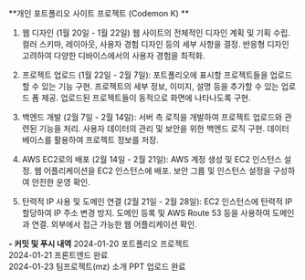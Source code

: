 **개인 포트폴리오 사이트 프로젝트 (Codemon K)
**

1. 웹 디자인 (1월 20일 - 1월 22일)
웹 사이트의 전체적인 디자인 계획 및 기획 수립.
컬러 스키마, 레이아웃, 사용자 경험 디자인 등의 세부 사항을 결정.
반응형 디자인 고려하여 다양한 디바이스에서의 사용자 경험을 최적화.

2. 프로젝트 업로드 (1월 22일 - 2월 7일):
포트폴리오에 표시할 프로젝트들을 업로드할 수 있는 기능 구현.
프로젝트의 세부 정보, 이미지, 설명 등을 추가할 수 있는 업로드 폼 제공.
업로드된 프로젝트들이 동적으로 화면에 나타나도록 구현.

3. 백엔드 개발 (2월 7일 - 2월 14일):
서버 측 로직을 개발하여 프로젝트 업로드와 관련된 기능을 처리.
사용자 데이터의 관리 및 보안을 위한 백엔드 로직 구현.
데이터베이스를 활용하여 프로젝트 정보를 저장.

4. AWS EC2로의 배포 (2월 14일 - 2월 21일):
AWS 계정 생성 및 EC2 인스턴스 설정.
웹 어플리케이션을 EC2 인스턴스에 배포.
보안 그룹 및 인스턴스 설정을 구성하여 안전한 운영 확인.

5. 탄력적 IP 사용 및 도메인 연결 (2월 21일 - 2월 28일):
EC2 인스턴스에 탄력적 IP 할당하여 IP 주소 변경 방지.
도메인 등록 및 AWS Route 53 등을 사용하여 도메인과 연결.
외부에서 접근 가능한 웹 어플리케이션 확인.

**- 커밋 및 푸시 내역**
2024-01-20 포트폴리오 프로젝트 <br>
2024-01-21 프론트엔드 완료  <br>
2024-01-23 팀프로젝트(mz) 소개 PPT 업로드 완료<br>

